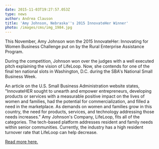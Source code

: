 ```yaml
---
date: 2015-11-03T19:27:57.053Z
type: news
author: Andrea Clauson
title: 'Amy Johnson, Nebraska''s 2015 InnovateHer Winner'
photo: /images/cms/img_1984.jpg
---
```

This November, Amy Johnson won the 2015 InnovateHer: Innovating for Women Business Challenge put on by the Rural Enterprise Assistance Program. 

During the competition, Johnson won over the judges with a well executed pitch explaining the vision of LifeLoop. Now, she contends for one of the final ten national slots in Washington, D.C. during the SBA's National Small Business Week. 

An article on the U.S. Small Business Administration website states, "InnovateHER sought to unearth and empower entrepreneurs, developing products or services with a measurable positive impact on the lives of women and families, had the potential for commercialization, and filled a need in the marketplace. As demands on women and families grow in this country, the need for products, services, and technology addressing those needs increases." Amy Johnson's Company, LifeLoop, fits all of the categories. The tech-based platform addresses resident and family needs within senior communities. Currently, the industry has a high resident turnover rate that LifeLoop can help decrease.

[Read more here.](https://www.sba.gov/offices/district/ne/omaha/success-stories/nebraskas-innovateher-winners-company-connects-retirement-communities-residents-and-busy-families)
